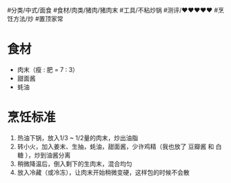  #分类/中式/面食  #食材/肉类/猪肉/猪肉末 #工具/不粘炒锅 #测评/♥♥♥♥♥ #烹饪方法/炒 #置顶家常 

# 食材
- 肉末（瘦 : 肥 = 7 : 3）
- 甜面酱
- 蚝油

# 烹饪标准
1. 热油下锅，放入1/3 ~ 1/2量的肉末，炒出油脂
2. 转小火，加入姜末、生抽，蚝油，甜面酱，少许鸡精（我也放了 豆瓣酱 和 白糖 ），炒到油酱分离
3. 稍微降温后，倒入剩下的生肉末，混合均匀
4. 放入冷藏（或冷冻），让肉末开始稍微变硬，这样包的时候不会散